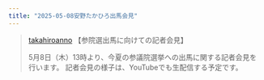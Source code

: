 ```yaml
---
title: "2025-05-08安野たかひろ出馬会見"
---
```


> [takahiroanno](https://x.com/takahiroanno/status/1918978717604544554) 【参院選出馬に向けての記者会見】
>
>  5月8日（木）13時より、今夏の参議院選挙への出馬に関する記者会見を行います。
>  記者会見の様子は、YouTubeでも生配信する予定です。
